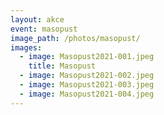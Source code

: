 ```yaml
---
layout: akce
event: masopust
image_path: /photos/masopust/
images:
  - image: Masopust2021-001.jpeg
    title: Masopust
  - image: Masopust2021-002.jpeg
  - image: Masopust2021-003.jpeg
  - image: Masopust2021-004.jpeg
---
```

